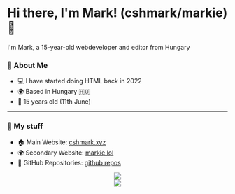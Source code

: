 # Hi there, I'm Mark! (cshmark/markie) 👋

I'm Mark, a 15-year-old webdeveloper and editor from Hungary

### 🌱 About Me
- 💻 I have started doing HTML back in 2022
- 🌍 Based in Hungary 🇭🇺
- 🎂 15 years old (11th June)

---

### 🔗 My stuff
- 🏠 Main Website: [cshmark.xyz](https://cshmark.xyz)
- 🌍 Secondary Website: [markie.lol](https://markie.lol)
- 📂 GitHub Repositories: [github repos](https://github.com/markie1111?tab=repositories) <br>

<p align="center">
  <a href="https://discord.com/users/1239317024086298678" target="_blank"><img src="https://lanyard.cnrad.dev/api/1239317024086298678"></a> <br>
  <img src="https://komarev.com/ghpvc/?username=markie1111&color=gray">
</p>
